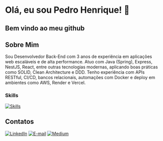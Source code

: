# Olá, eu sou Pedro Henrique! 👋

## Bem vindo ao meu github

## Sobre Mim
Sou Desenvolvedor Back-End com 3 anos de experiência em aplicações web escaláveis e de alta performance. Atuo com Java (Spring), Express, NestJS, React, entre outras tecnologias modernas, aplicando boas práticas como SOLID, Clean Architecture e DDD. Tenho experiência com APIs RESTful, CI/CD, bancos relacionais, automações com Docker e deploy em ambientes como AWS, Render e Vercel.
### Skills

[![Skills](https://skillicons.dev/icons?i=java,spring,nodejs,express,nest,react,aws,azure)](https://skillicons.dev)

## Contatos
[![LinkedIn](https://img.shields.io/badge/LinkedIn-0077B5?style=for-the-badge&logo=linkedin&logoColor=white)](https://www.linkedin.com/in/pedrohaugusto/)
[![E-mail](https://img.shields.io/badge/Gmail-D14836?style=for-the-badge&logo=gmail&logoColor=white)](mailto:pedrohaugustodev@gmail.com)
[![Medium](https://img.shields.io/badge/Medium-000000?style=for-the-badge&logo=medium&logoColor=white)](https://medium.com/@pedrohaugustodev)



